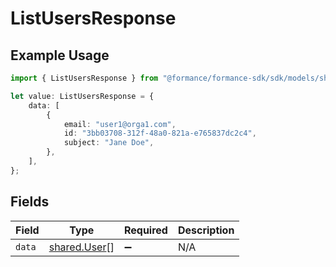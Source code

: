 # ListUsersResponse

## Example Usage

```typescript
import { ListUsersResponse } from "@formance/formance-sdk/sdk/models/shared";

let value: ListUsersResponse = {
    data: [
        {
            email: "user1@orga1.com",
            id: "3bb03708-312f-48a0-821a-e765837dc2c4",
            subject: "Jane Doe",
        },
    ],
};
```

## Fields

| Field                                               | Type                                                | Required                                            | Description                                         |
| --------------------------------------------------- | --------------------------------------------------- | --------------------------------------------------- | --------------------------------------------------- |
| `data`                                              | [shared.User](../../../sdk/models/shared/user.md)[] | :heavy_minus_sign:                                  | N/A                                                 |